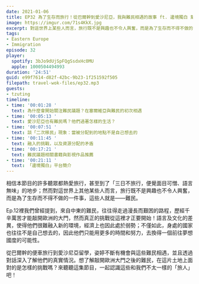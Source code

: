 ```yaml
---
date: 2021-01-06
title: EP32 為了生存而旅行！從巴爾幹到愛沙尼亞，我與難民相遇的故事 ft. 邊境獨白 葉姿婷
image: https://imgur.com/71s4KkX.jpg
excerpt: 對這世界上某些人而言，旅行既不是興趣也不令人興奮，而是為了生存而不得不做的一件事，這些人就是——難民。從巴爾幹的便車旅行到愛沙尼亞留學，姿婷不斷有機會與這些難民相遇，發現即使敲開了歐洲的大門，更多的挑戰才剛開始！來聽聽這集節目，一起認識這些和我們不太一樣的「旅人」吧！
tags:
- Eastern Europe
- Immigration
episode: 32
player:
  spotify: 3bJo9dUjSpFQgSsdxHc0MU
  apple: 1000504494993
duration: '24:51'
guid: e99f7614-d82f-42bc-9b23-1f251592f505
filepath: travel-wok-files/ep32.mp3
guests:
- tzuting
timeline:
- time: '00:01:28 '
  text: 為什麼會開始關注難民議題？在塞爾維亞與難民的初次相遇
- time: '00:05:13 '
  text: 愛沙尼亞也有難民嗎？他們過著怎樣的生活？
- time: '00:07:51 '
  text: 談「二次移民」現象：當被分配到的地點不是自己想去的
- time: '00:11:45 '
  text: 融入的挑戰，以及資源分配的矛盾
- time: '00:17:21 '
  text: 難民議題相關書籍與影視作品推薦
- time: '00:21:11 '
  text: 「邊境獨白」平台簡介
---
```


相信本節目的許多聽眾都熱愛旅行，甚至到了「三日不旅行，便覺面目可憎、語言無味」的地步；然而對這世界上其他某些人而言，旅行既不是興趣也不令人興奮，而是為了生存而不得不做的一件事，這些人就是——難民。

Ep.12裡我們曾經提到，來自中東的難民，往往得走過漫長而艱困的路程，歷經千辛萬苦才能敲開歐洲的大門，然而真正的挑戰從這裡才正要開始！語言及文化的差異，使得他們很難融入新的環境，經濟上也因此處於弱勢；不僅如此，身處的國家也往往不是自己想去的，因此他們只能用更多的時間和努力，去換得一個前往夢想國度的可能性。

從巴爾幹的便車旅行到愛沙尼亞留學，姿婷不斷有機會與這些難民相遇，並且透過對話深入了解他們的真實情況。想了解敲開歐洲大門之後的難民，在這片土地上面對的是怎樣的挑戰嗎？來聽聽這集節目，一起認識這些和我們不太一樣的「旅人」吧！

